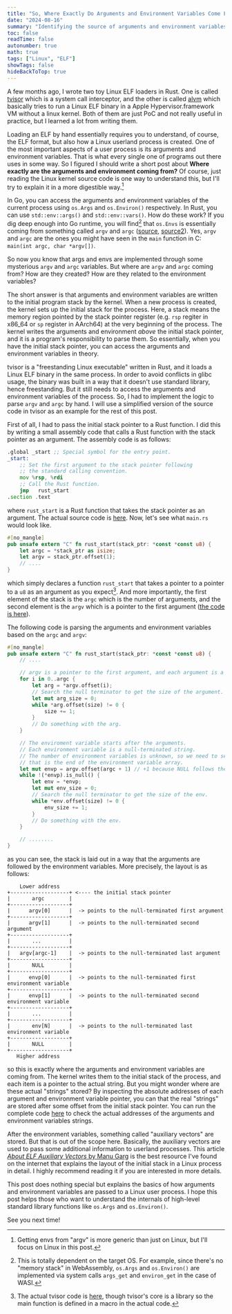 ```yaml
---
title: "So, Where Exactly Do Arguments and Environment Variables Come From?"
date: "2024-08-16"
summary: "Identifying the source of arguments and environment variables in a Linux process."
toc: false
readTime: false
autonumber: true
math: true
tags: ["Linux", "ELF"]
showTags: false
hideBackToTop: true
---
```


A few months ago, I wrote two toy Linux ELF loaders in Rust. One is called [tvisor](https://github.com/mathetake/tvisor)
which is a system call interceptor, and the other is called [alvm](https://github.com/mathetake/alvm) which basically
tries to run a Linux ELF binary in a Apple Hypervisor.framework VM without a linux kernel. Both of them are just
PoC and not really useful in practice, but I learned a lot from writing them.

Loading an ELF by hand essentially requires you to understand, of course, the ELF format, but also how a Linux userland
process is created. One of the most important aspects of a user process is its arguments and environment variables. That is 
what every single one of programs out there uses in some way. So I figured I should write a short post about **Where
exactly are the arguments and environment coming from?** Of course, just reading the Linux kernel source code is one
way to understand this, but I'll try to explain it in a more digestible way.[^1]

In Go, you can access the arguments and environment variables of the current process using `os.Args` and `os.Environ()` respectively.
In Rust, you can use `std::env::args()` and `std::env::vars()`. How do these work? If you dig deep enough into Go runtime,
you will find[^2] that `os.Envs` is essentially coming from something called `argv` and `argc` ([source](https://github.com/golang/go/blob/0320616db9e21fd8811a2189a56f234b9737f95f/src/runtime/runtime1.go#L82-L95), [source2](https://github.com/golang/go/blob/0320616db9e21fd8811a2189a56f234b9737f95f/src/runtime/runtime1.go#L54-L57)).
Yes, `argv` and `argc` are the ones you might have seen in the `main` function in C: `main(int argc, char *argv[])`.

So now you know that args and envs are implemented through some mysterious `argv` and `argc` variables. But where are `argv` and `argc` coming from? How are they
created? How are they related to the environment variables?

The short answer is that arguments and environment variables are written to the initial program stack by the kernel. 
When a new process is created, the kernel sets up the initial stack for the process. Here, a stack means the 
memory region pointed by the stack pointer register (e.g. `rsp` regiter in x86_64 or `sp` register in AArch64) at the very beginning of the process. 
The kernel writes the arguments and environment _above_ the initial stack pointer, and it is a program's responsibility to parse them.
So essentially, when you have the initial stack pointer, you can access the arguments and environment variables in theory.

tvisor is a "freestanding Linux executable" written in Rust, and it loads a Linux ELF binary in the same process. In order to avoid conflicts
in glibc usage, the binary was built in a way that it doesn't use standard library, hence freestanding. But it still needs to
access the arguments and environment variables of the process. So, I had to implement the logic to parse `argv` and `argc` by hand.
I will use a simplified version of the source code in tvisor as an example for the rest of this post.

First of all, I had to pass the initial stack pointer to a Rust function. I did this by writing a small assembly code that
calls a Rust function with the stack pointer as an argument. The assembly code is as follows:

```asm
.global _start ;; Special symbol for the entry point.
_start:
    ;; Set the first argument to the stack pointer following
    ;; the standard calling convention.
	mov %rsp, %rdi
	;; Call the Rust function.
	jmp   rust_start
.section .text
```

where `rust_start` is a Rust function that takes the stack pointer as an argument. The actual source code is [here](https://github.com/mathetake/tvisor/blob/3c1bcb2a6fae7053a65909de10e0b09a190eee28/tvisor/asm/entry_x86_64.S).
Now, let's see what `main.rs` would look like.

```rust
#[no_mangle]
pub unsafe extern "C" fn rust_start(stack_ptr: *const *const u8) {
    let argc = *stack_ptr as isize;
    let argv = stack_ptr.offset(1);
    // ....
}
```

which simply declares a function `rust_start` that takes a pointer to a pointer to a `u8` as an argument as you expect[^3].
And more importantly, the first element of the stack is the `argc` which is the number of arguments, 
and the second element is the `argv` which is a pointer to the first argument ([the code is here](https://github.com/mathetake/tvisor/blob/3c1bcb2a6fae7053a65909de10e0b09a190eee28/tvisor/src/lib.rs#L84-L85)).

The following code is parsing the arguments and environment variables based on the `argc` and `argv`:

```rust
#[no_mangle]
pub unsafe extern "C" fn rust_start(stack_ptr: *const *const u8) {
    // ....

    // argv is a pointer to the first argument, and each argument is a null-terminated string.
    for i in 0..argc {
        let arg = *argv.offset(i);
        // Search the null terminator to get the size of the argument.
        let mut arg_size = 0;
        while *arg.offset(size) != 0 {
            size += 1;
        }
        // Do something with the arg.
    }

    // The enviroment variable starts after the arguments.
    // Each environment variable is a null-terminated string.
    // The number of environment variables is unknown, so we need to search for the null pointer
    // that is the end of the environment variable array.
    let mut envp = argv.offset(argc + 1) // +1 because NULL follows the arguments.
    while !(*envp).is_null() {
        let env = *envp;
        let mut env_size = 0;
        // Search the null terminator to get the size of the env.
        while *env.offset(size) != 0 {
            env_size += 1;
        }
        // Do something with the env.
    }

    // ........
}
```

as you can see, the stack is laid out in a way that the arguments are followed by the environment variables.
More precisely, the layout is as follows:

```
    Lower address
+-------------------+ <---- the initial stack pointer
|       argc        |
+-------------------+
|      argv[0]      |  -> points to the null-terminated first argument
+-------------------+
|      argv[1]      |  -> points to the null-terminated second argument
+-------------------+
|       ...         |
+-------------------+
|   argv[argc-1]    |  -> points to the null-terminated last argument
+-------------------+
|       NULL        |
+-------------------+
|      envp[0]      |  -> points to the null-terminated first environment variable
+-------------------+
|      envp[1]      |  -> points to the null-terminated second environment variable
+-------------------+
|       ...         |
+-------------------+
|       env[N]      |  -> points to the null-terminated last environment variable
+-------------------+
|       NULL        |
+-------------------+
   Higher address
```

so this is exactly where the arguments and environment variables are coming from. 
The kernel writes them to the initial stack of the process, and each item is a pointer to the actual string.
But you might wonder where are these actual "strings" stored? By inspecting the absolute addresses of each argument and environment variable pointer,
you can that the real "strings" are stored after some offset from the initial stack pointer.
You can run the complete code [here](https://github.com/mathetake/mathetake.github.io/tree/main/codes/env-args) to check the actual addresses of the arguments and environment variables strings.

After the environment variables, something called "auxiliary vectors" are stored. But that is 
out of the scope here. Basically, the auxiliary vectors are used to pass some additional information to userland processes. This article [_About ELF Auxiliary Vectors_ by Manu Garg](https://articles.manugarg.com/aboutelfauxiliaryvectors)
is the best resource I've found on the internet that explains the layout of the initial stack in a Linux process in detail.
I highly recommend reading it if you are interested in more details.

This post does nothing special but explains the basics of how arguments and environment variables are passed to a Linux user process.
I hope this post helps those who want to understand the internals of high-level standard library functions like `os.Args` and `os.Environ()`.

See you next time!

[^1]: Getting envs from "argv" is more generic than just on Linux, but I'll focus on Linux in this post.

[^2]: This is totally dependent on the target OS. For example, since there's no "memory stack" in WebAssembly, `os.Args` and `os.Environ()` are implemented via system calls `args_get` and `environ_get` in the case of WASI.

[^3]: The actual tvisor code is [here](https://github.com/mathetake/tvisor/blob/3c1bcb2a6fae7053a65909de10e0b09a190eee28/tvisor/src/lib.rs#L48-L50), though tvisor's core is a library
so the main function is defined in a macro in the actual code.
